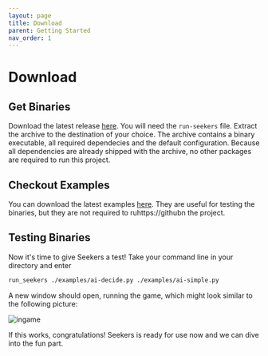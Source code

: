 ```yaml
---
layout: page
title: Download
parent: Getting Started
nav_order: 1
---
```


# Download

## Get Binaries

Download the latest release [here](https://github.com/seekers-dev/seekers-py/releases/tag/v0.1.0). You will need the `run-seekers` file. Extract the archive to the destination of your choice. The archive contains a binary executable, all required dependecies and the default configuration. Because all dependencies are already shipped with the archive, no other packages are required to run this project.

## Checkout Examples

You can download the latest examples [here](https://github.com/seekers-dev/seekers-py/tree/master/examples). They are useful for testing the binaries, but they are not required to ruhttps://githubn the project.

## Testing Binaries

Now it's time to give Seekers a test! Take your command line in your directory and enter

```sh
run_seekers ./examples/ai-decide.py ./examples/ai-simple.py
```

A new window should open, running the game, which might look similar to the following picture:

![ingame](https://github.com/seekers-dev/wiki/assets/46622920/9729c3aa-b6f3-4132-a6d5-b3cd654b6962)

If this works, congratulations! Seekers is ready for use now and we can dive into the fun part.
